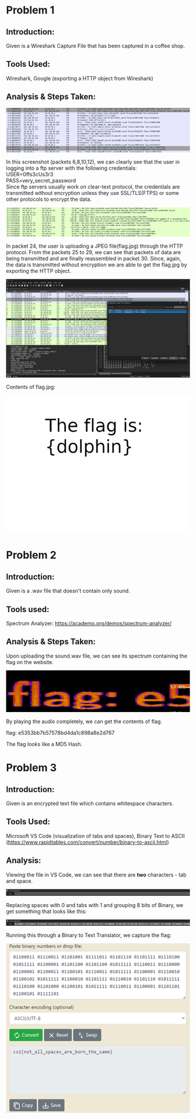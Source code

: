 # Problem 1
## Introduction:
Given is a Wireshark Capture File that has been captured in a coffee shop.
## Tools Used: 
Wireshark, Google (exporting a HTTP object from Wireshark)
## Analysis & Steps Taken:

<p align="center" width="100%">
    <img src="https://github.com/JothishKamal/task-7-cybersec/blob/main/images/PurpleBlock.png?raw=true">
</p>

In this screenshot (packets 6,8,10,12), we can clearly see that the user in logging into a ftp server with the following credentials:  
USER=0ffs3cUs3r3  
PASS=very_secret_password  
Since ftp servers usually work on clear-text protocol, the credentials are transmitted without encryption unless they use SSL/TLS(FTPS) or some other protocols to encrypt the data. 

<p align="center" width="100%">
    <img src="https://github.com/JothishKamal/task-7-cybersec/blob/main/images/GreenBlock.png?raw=true">
</p>

In packet 24, the user is uploading a JPEG file(flag.jpg) through the HTTP protocol. From the packets 25 to 29, we can see that packets of data are being transmitted and are finally reassembled in packet 30. Since, again, the data is transmitted without encryption we are able to get the flag.jpg by exporting the HTTP object.

<p align="center" width="100%">
    <img src="https://github.com/JothishKamal/task-7-cybersec/blob/main/images/FlagExport.png?raw=true">
</p>

Contents of flag.jpg:                                                                                                                               <p align="center" width="100%">
    <img src="https://github.com/JothishKamal/task-7-cybersec/blob/main/images/flag.jpg?raw=true">
</p>  

# Problem 2
## Introduction:
Given is a .wav file that doesn't contain only sound.
## Tools used:
Spectrum Analyzer: https://academo.org/demos/spectrum-analyzer/
## Analysis & Steps Taken:
Upon uploading the sound.wav file, we can see its spectrum containing the flag on the website.
<p align="center" width="100%">
    <img src="https://github.com/JothishKamal/task-7-cybersec/blob/main/images/WavFlag.png?raw=true">
</p>
By playing the audio completely, we can get the contents of flag.  

flag: e5353bb7b57578bd4da1c898a8e2d767  

The flag looks like a MD5 Hash.  

# Problem 3
## Introduction:
Given is an encrypted text file which contains whitespace characters.
## Tools Used: 
Microsoft VS Code (visualization of tabs and spaces), Binary Text to ASCII (https://www.rapidtables.com/convert/number/binary-to-ascii.html)
## Analysis:
Viewing the file in VS Code, we can see that there are **two** characters - tab and space.
<p align="center" width="100%">
    <img src="https://github.com/JothishKamal/task-7-cybersec/blob/main/images/EncryptedText.png?raw=true">
</p>

Replacing spaces with 0 and tabs with 1 and grouping 8 bits of Binary, we get something that looks like this:
<p align="center" width="100%">
    <img src="https://github.com/JothishKamal/task-7-cybersec/blob/main/images/DecryptedText.png?raw=true">
</p>

Running this through a Binary to Text Translator, we capture the flag:
<p align="center" width="100%">
    <img src="https://github.com/JothishKamal/task-7-cybersec/blob/main/images/DecryptedTextASCII.png?raw=true">
</p>
